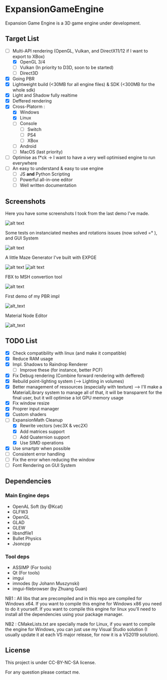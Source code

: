 # ExpansionGameEngine

Expansion Game Engine is a 3D game engine under development.

## Target List
 - [ ] Multi-API rendering (OpenGL, Vulkan, and DirectX11/12 if I want to export to XBox)
   - [x] OpenGL 3/4
   - [ ] Vulkan (In priority to D3D, soon to be started)
   - [ ] Direct3D
 - [x] Going PBR
 - [x] Lightweight build (<30MB for all engine files) & SDK (<300MB for the whole sdk)
 - [x] Light and Shadow fully realtime
 - [x] Deffered rendering
 - [x] Cross-Platorm :
   - [x] Windows
   - [x] Linux
   - [ ] Console
     - [ ] Switch
     - [ ] PS4
     - [ ] XBox
   - [ ] Android
   - [ ] MacOS (last priority)
 - [ ] Optimise as f\*ck -> I want to have a very well optimised engine to run everywhere
 - [ ] An easy to understand & easy to use engine
     - [ ] JS **and** Python Scripting
     - [ ] Powerful all-in-one editor
     - [ ] Well written documentation

## Screenshots
Here you have some screenshots I took from the last demo I've made.

![alt text](screenshots/EXPGE_Screen_1.PNG)

Some tests on instanciated meshes and rotations issues (now solved =° ), and GUI System

![alt text](screenshots/EXPGE_Screen_3.PNG)

A little Maze Generator I've built with EXPGE

![alt text](screenshots/EXPGE_Screen_4.PNG)
![alt text](screenshots/EXPGE_Screen_6.PNG)

FBX to MSH convertion tool

![alt text](screenshots/EXPGE_Screen_7.PNG)

First demo of my PBR impl

![alt_text](screenshots/EXPGE_Screen_8.PNG)

Material Node Editor

![alt_text](screenshots/EXPGE_Screen_9.PNG)

## TODO List

 - [x] Check compatibility with linux (and make it compatible)
 - [x] Reduce RAM usage
 - [x] Impl. Shadows to Raindrop Renderer
   - [ ] Improve these (for instance, better PCF)
 - [x] Fix Debug rendering (Combine forward rendering with deffered)
 - [x] Rebuild point-lighting system (--> Lighting in volumes)
 - [x] Better management of ressources (especially with texture) --> I'll make a MaterialLibrary system to manage all of that, it will be transparent for the final user, but it will optimise a lot GPU memory usage
 - [x] Fix window resize
 - [x] Proprer input manager
 - [x] Custom shaders
 - [ ] ExpansionMath Cleanup
   - [x] Rewrite vectors (vec3X & vec2X)
   - [x] Add matrices support
   - [ ] Add Quaternion support
   - [x] Use SIMD operations
 - [x] Use smartptr when possible
 - [ ] Consistent error handling
 - [ ] Fix the error when reducing the window
 - [ ] Font Rendering on GUI System
 
## Dependencies

### Main Engine deps

  - OpenAL Soft (by @Kcat)
  - GLFW3
  - OpenGL
  - GLAD
  - GLEW
  - libsndfile1
  - Bullet Physics
  - Jsoncpp
 
### Tool deps

  - ASSIMP (For tools)
  - Qt (For tools)
  - imgui
  - imnodes (by Johann Muszynski)
  - imgui-filebrowser (by Zhuang Guan)
 
NB1 : All libs that are precompiled and in this repo are compiled for Windows x64. If you want to compile this engine for Windows x86 you need to do it yourself. If you want to compile this engine for linux you'll need to install all the dependencies using your package manager.
 
NB2 : CMakeLists.txt are specially made for Linux, if you want to compile the engine for Windows, you can just use my Visual Studio solution (I usually update it at each VS major release, for now it is a VS2019 solution).
 
## License
This project is under CC-BY-NC-SA license.

For any question please contact me.
